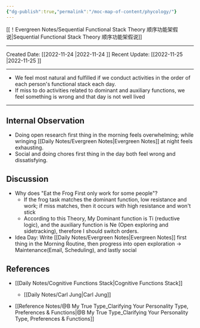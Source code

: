 ```yaml
---
{"dg-publish":true,"permalink":"/moc-map-of-content/phycology/"}
---
```



[[！Evergreen Notes/Sequential Functional Stack Theory 顺序功能架假说\|Sequential Functional Stack Theory 顺序功能架假说]]


---


<div class="transclusion internal-embed is-loaded"><div class="markdown-embed">





Created Date: [[2022-11-24 \|2022-11-24 ]]
Recent Update: [[2022-11-25 \|2022-11-25 ]]


---
- We feel most natural and fulfilled if we conduct activities in the order of each person's functional stack each day. 
- If miss to do activities related to dominant and auxiliary functions, we feel something is wrong and that day is not well lived
---
## Internal Observation
- Doing open research first thing in the morning feels overwhelming; while wringing [[Daily Notes/Evergreen Notes\|Evergreen Notes]] at night feels exhausting. 
- Social and doing chores first thing in the day both feel wrong and dissatisfying. 

## Discussion
- Why does "Eat the Frog First only work for some people"?
	- If the frog task matches the dominant function, low resistance and work; if miss matches, then it occurs with high resistance and won't stick
	- According to this Theory, My Dominant function is Ti (reductive logic), and the auxiliary function is Ne (Open exploring and sidetracking), therefore I should switch orders.
- Idea Day: Write [[Daily Notes/Evergreen Notes\|Evergreen Notes]] first thing in the Morning Routine, then progress into open exploration -> Maintenance(Email, Scheduling), and lastly social



## References
- [[Daily Notes/Cognitive Functions Stack\|Cognitive Functions Stack]]
	- [[Daily Notes/Carl Jung\|Carl Jung]]

- [[Reference Notes/@B My True Type_Clarifying Your Personality Type, Preferences & Functions\|@B My True Type_Clarifying Your Personality Type, Preferences & Functions]]


</div></div>
